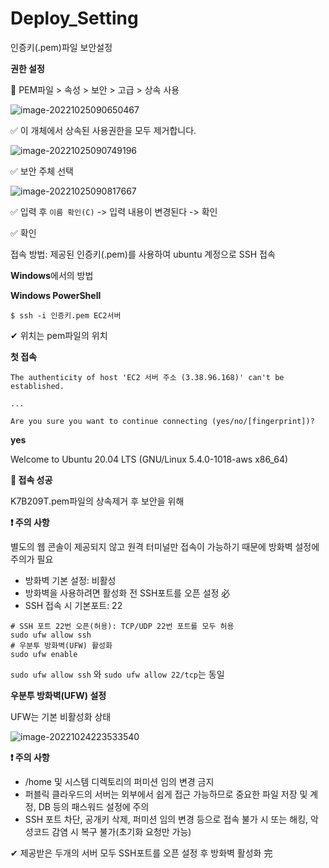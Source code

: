 # Deploy_Setting

인증키(.pem)파일 보안설정

**권한 설정**

🐬 PEM파일 > 속성 > 보안 > 고급 > 상속 사용

![image-20221025090650467](C:\Users\multicampus\Desktop\Git\S07P31B209\backend\summary\CSY\Deploy_Setting.assets\image-20221025090650467.png)

✅ 이 개체에서 상속된 사용권한을 모두 제거합니다.

![image-20221025090749196](C:\Users\multicampus\Desktop\Git\S07P31B209\backend\summary\CSY\Deploy_Setting.assets\image-20221025090749196.png)

✅ 보안 주체 선택

![image-20221025090817667](C:\Users\multicampus\Desktop\Git\S07P31B209\backend\summary\CSY\Deploy_Setting.assets\image-20221025090817667.png)

✅ 입력 후 `이름 확인(C)` -> 입력 내용이 변경된다 -> 확인

✅ 확인



접속 방법: 제공된 인증키(.pem)를 사용하여 ubuntu 계정으로 SSH 접속

**Windows**에서의 방법

**Windows PowerShell**

```shell
$ ssh -i 인증키.pem EC2서버
```

✔ 위치는 pem파일의 위치



**첫 접속**

```shell
The authenticity of host 'EC2 서버 주소 (3.38.96.168)' can't be established.

...

Are you sure you want to continue connecting (yes/no/[fingerprint])?
```

**yes**

Welcome to Ubuntu 20.04 LTS (GNU/Linux 5.4.0-1018-aws x86_64)

**🎈 접속 성공**



K7B209T.pem파일의 상속제거 후 보안을 위해



**❗ 주의 사항**

별도의 웹 콘솔이 제공되지 않고 원격 터미널만 접속이 가능하기 때문에 방화벽 설정에 주의가 필요

* 방화벽 기본 설정: 비활성
* 방화벽을 사용하려면 활성화 전 SSH포트를 오픈 설정 必
* SSH 접속 시 기본포트: 22



```shell
# SSH 포트 22번 오픈(허용): TCP/UDP 22번 포트를 모두 허용
sudo ufw allow ssh
# 우분투 방화벽(UFW) 활성화
sudo ufw enable
```

`sudo ufw allow ssh`  와  `sudo ufw allow 22/tcp`는 동일



**우분투 방화벽(UFW) 설정**

UFW는 기본 비활성화 상태

![image-20221024223533540](C:\Users\multicampus\Desktop\Git\S07P31B209\backend\summary\CSY\Deploy_Setting.assets\image-20221024223533540.png)



**❗ 주의 사항**

* /home 및 시스템 디렉토리의 퍼미션 임의 변경 금지
* 퍼블릭 클라우드의 서버는 외부에서 쉽게 접근 가능하므로 중요한 파일 저장 및 계정, DB 등의 패스워드 설정에 주의
* SSH 포트 차단, 공개키 삭제, 퍼미션 임의 변경 등으로 접속 불가 시 또는 해킹, 악성코드 감염 시 복구 불가(초기화 요청만 가능)



✔ 제공받은 두개의 서버 모두 SSH포트를 오픈 설정 후 방화벽 활성화 完